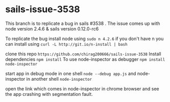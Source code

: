# sails-issue-3538

This branch is to replicate a bug in sails #3538 .
The issue comes up with node version 2.4.6 & sails version 0.12.0-rc6

To replicate the bug install node using `sudo n 4.2.6`
if you don't have n you can install using `curl -L http://git.io/n-install | bash  `

clone this repo `https://github.com/chirag200666/sails-issue-3538`
Install dependencies `npm install`
To use node-inspector as debugger `npm install node-inspector`

start app in debug mode in one shell `node --debug app.js`
and node-inspector in another shell `node-inspector`

open the link which comes in node-inspector in chrome browser and see the app crashing with segmentation fault.
